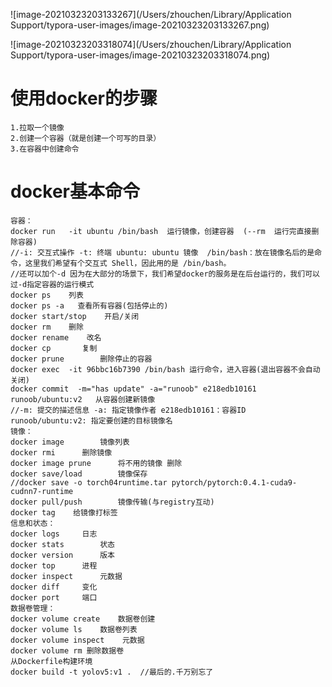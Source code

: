 ![image-20210323203133267](/Users/zhouchen/Library/Application Support/typora-user-images/image-20210323203133267.png)

![image-20210323203318074](/Users/zhouchen/Library/Application Support/typora-user-images/image-20210323203318074.png)

# 使用docker的步骤

```
1.拉取一个镜像
2.创建一个容器（就是创建一个可写的目录）
3.在容器中创建命令
```

# docker基本命令

```
容器：
docker run   -it ubuntu /bin/bash  运行镜像，创建容器  (--rm  运行完直接删除容器)
//-i: 交互式操作 -t: 终端 ubuntu: ubuntu 镜像  /bin/bash：放在镜像名后的是命令，这里我们希望有个交互式 Shell，因此用的是 /bin/bash。
//还可以加个-d 因为在大部分的场景下，我们希望docker的服务是在后台运行的，我们可以过-d指定容器的运行模式
docker ps    列表
docker ps -a   查看所有容器(包括停止的)
docker start/stop    开启/关闭
docker rm    删除
docker rename    改名
docker cp		复制
docker prune		删除停止的容器
docker exec	 -it 96bbc16b7390 /bin/bash	运行命令，进入容器(退出容器不会自动关闭)
docker commit  -m="has update" -a="runoob" e218edb10161 runoob/ubuntu:v2   从容器创建新镜像
//-m: 提交的描述信息 -a: 指定镜像作者 e218edb10161：容器ID  runoob/ubuntu:v2: 指定要创建的目标镜像名
镜像：
docker image		镜像列表
docker rmi		删除镜像
docker image prune		将不用的镜像 删除
docker save/load		镜像保存
//docker save -o torch04runtime.tar pytorch/pytorch:0.4.1-cuda9-cudnn7-runtime
docker pull/push		镜像传输(与registry互动)
docker tag    给镜像打标签
信息和状态：
docker logs		日志
docker stats		状态
docker version		版本
docker top		进程
docker inspect		元数据
docker diff		变化
docker port		端口
数据卷管理：
docker volume create    数据卷创建
docker volume ls    数据卷列表
docker volume inspect    元数据
docker volume rm 删除数据卷
从Dockerfile构建环境
docker build -t yolov5:v1 .  //最后的.千万别忘了

```
